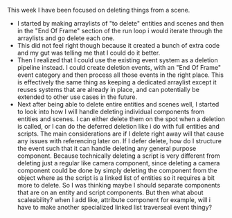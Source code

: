 This week I have been focused on deleting things from a scene.

- I started by making arraylists of "to delete" entities and scenes and then in the "End Of Frame" section of the run loop i would iterate through the arraylists and go delete each one. 
- This did not feel right though because it created a bunch of extra code and my gut was telling me that I could do it better. 
- Then I realized that I could use the existing event system as a deletion pipeline instead. I could create deletion events, with an "End Of Frame" event category and then process all those events in the right place. This is effectively the same thing as keeping a dedicated arraylist except it reuses systems that are already in place, and can potentially be extended to other use cases in the future. 
- Next after being able to delete entire entities and scenes well, I started to look into how I will handle deleting individual components from entities and scenes. I can either delete them on the spot when a deletion is called, or I can do the deferred deletion like i do with full entities and scripts. The main considerations are if I delete right away will that cause any issues with referencing later on. If I defer delete, how do I structure the event such that it can handle deleting any general purpose component. Because technically deleting a script is very different from deleting just a regular like camera component, since deleting a camera component could be done by simply deleting the component from the object where as the script is a linked list of entities so it requires a bit more to delete. So I was thinking maybe I should separate components that are on an entity and script components. But then what about scaleability? when I add like, attribute component for example, will i have to make another specialized linked list traverseal event thingy? 